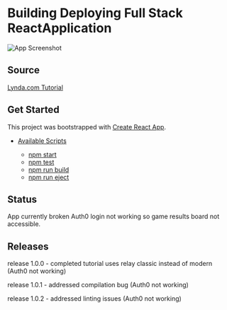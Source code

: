 # Building Deploying Full Stack ReactApplication

![App Screenshot](https://raw.githubusercontent.com/smerthtictacturing-instructional/master/screenshot.png)

## Source

[Lynda.com Tutorial](https://www.lynda.com/React-js-tutorials/Building-Deploying-Full-Stack-React-Application/558648-2.html)

## Get Started

This project was bootstrapped with [Create React App](https://github.com/facebookincubator/create-react-app).

- [Available Scripts](#available-scripts)

  - [npm start](#npm-start)
  - [npm test](#npm-test)
  - [npm run build](#npm-run-build)
  - [npm run eject](#npm-run-eject)

## Status

App currently broken Auth0 login not working so game results board not accessible.

## Releases

release 1.0.0 - completed tutorial uses relay classic instead of modern (Auth0 not working)

release 1.0.1 - addressed compilation bug (Auth0 not working)

release 1.0.2 - addressed linting issues (Auth0 not working)

